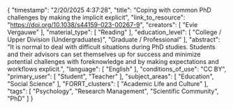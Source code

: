 {
    "timestamp": "2/20/2025 4:37:28",
    "title": "Coping with common PhD challenges by making the implicit explicit",
    "link_to_resource": "https://doi.org/10.1038/s44159-023-00267-9",
    "creators": [
        "Evie Vergauwe"
    ],
    "material_type": [
        "Reading"
    ],
    "education_level": [
        "College / Upper Division (Undergraduates)",
        "Graduate / Professional"
    ],
    "abstract": "It is normal to deal with difficult situations during PhD studies. Students and their advisors can set themselves up for success and minimize potential challenges with foreknowledge and by making expectations and workflows explicit.",
    "language": [
        "English"
    ],
    "conditions_of_use": "CC BY",
    "primary_user": [
        "Student",
        "Teacher"
    ],
    "subject_areas": [
        "Education",
        "Social Science"
    ],
    "FORRT_clusters": [
        "Academic Life and Culture"
    ],
    "tags": [
        "Psychology",
        "Research Management",
        "Scientific Community",
        "PhD"
    ]
}